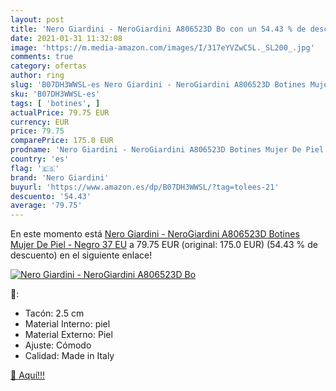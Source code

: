 ```yaml
---
layout: post
title: 'Nero Giardini - NeroGiardini A806523D Bo con un 54.43 % de descuento'
date: 2021-01-31 11:32:08
image: 'https://m.media-amazon.com/images/I/317eYVZwC5L._SL200_.jpg'
comments: true
category: ofertas
author: ring
slug: 'B07DH3WWSL-es Nero Giardini - NeroGiardini A806523D Botines Mujer De...'
sku: 'B07DH3WWSL-es'
tags: [ 'botines', ]
actualPrice: 79.75 EUR
currency: EUR
price: 79.75
comparePrice: 175.0 EUR
prodname: 'Nero Giardini - NeroGiardini A806523D Botines Mujer De Piel - Negro 37 EU'
country: 'es'
flag: '🇪🇸'
brand: 'Nero Giardini'
buyurl: 'https://www.amazon.es/dp/B07DH3WWSL/?tag=tolees-21'
descuento: '54.43'
average: '79.75'
---
```


En este momento está [Nero Giardini - NeroGiardini A806523D Botines Mujer De Piel - Negro 37 EU](https://www.amazon.es/dp/B07DH3WWSL/?tag=tolees-21) a 79.75 EUR (original: 175.0 EUR) (54.43 %  de descuento) en el siguiente enlace!

[![Nero Giardini - NeroGiardini A806523D Bo](https://m.media-amazon.com/images/I/317eYVZwC5L._SL200_.jpg)](https://www.amazon.es/dp/B07DH3WWSL/?tag=tolees-21)

🔎:

- Tacón: 2.5 cm
- Material Interno: piel
- Material Externo: Piel
- Ajuste: Cómodo
- Calidad: Made in Italy

[🛒 Aquí!!!](https://www.amazon.es/dp/B07DH3WWSL/?tag=tolees-21)
